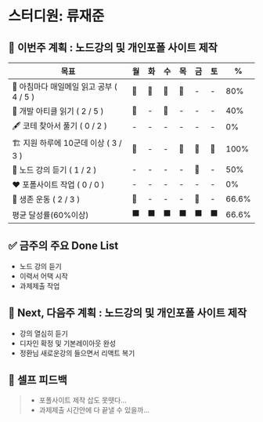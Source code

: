 # 스터디원: 류재준

## 🚀 이번주 계획 : 노드강의 및 개인포폴 사이트 제작                

| 목표                                     | 월  | 화  | 수  | 목  | 금  | 토  | %     |
| ---------------------------------------- | --- | --- | --- | --- | --- | --- | ----- |
| 📰 아침마다 매일메일 읽고 공부 ( 4 / 5 ) | 🌠  | 🌠  | 🌠  | 🌠  |  - | -  | 80%  |
| 📜 개발 아티클 읽기 ( 2 / 5 )            | 🌠  | -  | 🌠  | -  | -  | -  | 40%  |
| 🖋️ 코테 찾아서 풀기 ( 0 / 2 )            | -   | -   | -   | -   | -   | -   | 0%    |
| 🏗️ 지원 하루에 10군데 이상 ( 3 / 3 )     | 🌠   | -   | -   | 🌠  | 🌠  | 🌠  | 100%  |
| 👀 노드 강의 듣기 ( 1 / 2 )              | -   | -   | -  | -   | 🌠   | -   | 50%   |
| ❤️ 포폴사이트 작업 ( 0 / 0 )              | -   | -   | -  | -   | -   | -   | 0%   |
| 💪 생존 운동 ( 2 / 3 )                   | 🌠  | -   | -   | -   | 🌠  | -   | 66.6% |
| 평균 달성률(60%이상)                     | ⬛  | ⬛  | ⬛  | ⬛  | ⬛  | ⬛  | 66.6% |

## ✅ 금주의 주요 Done List

- 노드 강의 듣기
- 이력서 어택 시작
- 과제제출 작업

## 🌱 Next, 다음주 계획 : 노드강의 및 개인포폴 사이트 제작

- 강의 열심히 듣기
- 디자인 확정 및 기본레이아웃 완성
- 정환님 새로운강의 들으면서 리액트 복기

## 🎉 셀프 피드백

> - 포폴사이트 제작 삽도 못뗏다...
> - 과제제출 시간안에 다 끝낼 수 있을까...
